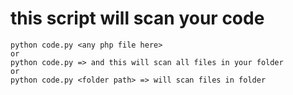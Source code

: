# this script will scan your code 

    python code.py <any php file here>
    or
    python code.py => and this will scan all files in your folder
    or
    python code.py <folder path> => will scan files in folder
